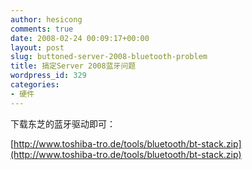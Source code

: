 ```yaml
---
author: hesicong
comments: true
date: 2008-02-24 00:09:17+00:00
layout: post
slug: buttoned-server-2008-bluetooth-problem
title: 搞定Server 2008蓝牙问题
wordpress_id: 329
categories:
- 硬件
---
```


下载东芝的蓝牙驱动即可：

[http://www.toshiba-tro.de/tools/bluetooth/bt-stack.zip](http://www.toshiba-tro.de/tools/bluetooth/bt-stack.zip)
